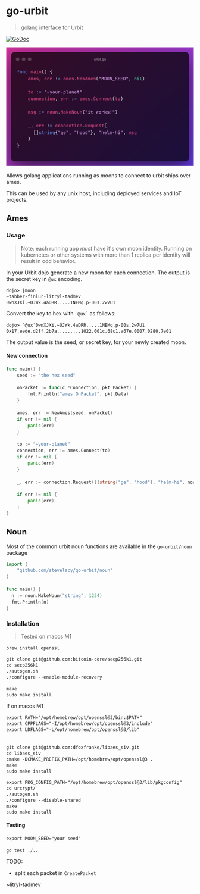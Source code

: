# go-urbit
> golang interface for Urbit

[![GoDoc](https://godoc.org/github.com/stevelacy/go-urbit?status.svg)](https://godoc.org/github.com/stevelacy/go-urbit)

![urbit example](./urbit.go.png)

Allows golang applications running as moons to connect to urbit ships over ames.

This can be used by any unix host, including deployed services and IoT projects.


## Ames

### Usage

> Note: each running app _must_ have it's own moon identity. Running on kubernetes or other systems with more than 1 replica per identity will result in odd behavior.

In your Urbit dojo generate a new moon for each connection. The output is the secret key in `@ux` encoding.
```
dojo> |moon
~tabber-finlur-litryl-tadmev
0wnXJXi.~OJWk.4aDRR.....1NEMq.p-00s.2w7U1
```
Convert the key to hex with `` `@ux` `` as follows:
```
dojo> `@ux`0wnXJXi.~OJWk.4aDRR.....1NEMq.p-00s.2w7U1
0x17.eede.d2ff.2b7a.........1022.001c.68c1.a67e.0007.0280.7e01
```

The output value is the seed, or secret key, for your newly created moon.

#### New connection

```go
func main() {
	seed := "the hex seed"

	onPacket := func(c *Connection, pkt Packet) {
		fmt.Println("ames OnPacket", pkt.Data)
	}

	ames, err := NewAmes(seed, onPacket)
	if err != nil {
		panic(err)
	}

	to := "~your-planet"
	connection, err := ames.Connect(to)
	if err != nil {
		panic(err)
	}

	_, err := connection.Request([]string{"ge", "hood"}, "helm-hi", noun.MakeNoun("it works!"))

	if err != nil {
		panic(err)
	}
}
```


## Noun

Most of the common urbit noun functions are available in the `go-urbit/noun` package

```go
import (
	"github.com/stevelacy/go-urbit/noun"
)

func main() {
  n := noun.MakeNoun("string", 1234)
  fmt.Println(n)
}

```


### Installation
> Tested on macos M1


```
brew install openssl
```

```
git clone git@github.com:bitcoin-core/secp256k1.git
cd secp256k1
./autogen.sh
./configure --enable-module-recovery

make
sudo make install

```

If on macos M1
```
export PATH="/opt/homebrew/opt/openssl@3/bin:$PATH"
export CPPFLAGS="-I/opt/homebrew/opt/openssl@3/include"
export LDFLAGS="-L/opt/homebrew/opt/openssl@3/lib"


git clone git@github.com:dfoxfranke/libaes_siv.git
cd libaes_siv
cmake -DCMAKE_PREFIX_PATH=/opt/homebrew/opt/openssl@3 .
make
sudo make install

```



```
export PKG_CONFIG_PATH="/opt/homebrew/opt/openssl@3/lib/pkgconfig"
cd urcrypt/
./autogen.sh
./configure --disable-shared
make
sudo make install
```


#### Testing

```
export MOON_SEED="your seed"

go test ./..
```




TODO:
- split each packet in `CreatePacket`



~litryl-tadmev
